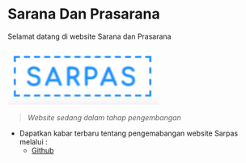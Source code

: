 <h1>Sarana Dan Prasarana</h1>

<p>Selamat datang di website Sarana dan Prasarana</p>

<img src="asset/sarpas.png" width="300px">

> _Website sedang dalam tahap pengembangan_

* Dapatkan kabar terbaru tentang pengemabangan website <span>Sarpas</span> melalui :
    * [Github](https://github.com/Risoau/wb-sarpas)

<link rel="stylesheet" href="readme.css">